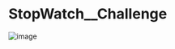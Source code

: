 # StopWatch__Challenge

![image](https://github.com/aminos02/StopWatch__Challenge/assets/39242920/449d3ec7-d484-469b-bb40-a1de482a6bff)
